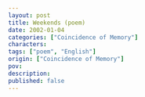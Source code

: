 ```yaml
---
layout: post
title: Weekends (poem)
date: 2002-01-04
categories: ["Coincidence of Memory"]
characters: 
tags: ["poem", "English"]
origin: ["Coincidence of Memory"]
pov: 
description: 
published: false
---
```

